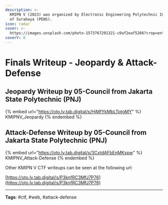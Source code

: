 ```yaml
---
description: >-
  KMIPN V (2023) was organized by Electronic Engineering Polytechnic Institute
  of Surabaya (PENS).
icon: radar
cover: >-
  https://images.unsplash.com/photo-1573767291321-c0af2eaf5266?crop=entropy&cs=srgb&fm=jpg&ixid=M3wxOTcwMjR8MHwxfHNlYXJjaHw3fHxjeWJlcnxlbnwwfHx8fDE3NDA4OTg2OTh8MA&ixlib=rb-4.0.3&q=85
coverY: 0
---
```


# Finals Writeup - Jeopardy & Attack-Defense

## Jeopardy Writeup by 05-Council from Jakarta State Polytechnic (PNJ)

{% embed url="https://oto.lv.tab.digital/s/HjMfYkMbLTptgMY" %}
KMIPNV\_Jeopardy
{% endembed %}

## Attack-Defense Writeup by 05-Council from Jakarta State Polytechnic (PNJ)

{% embed url="https://oto.lv.tab.digital/s/3CxtdAFbEnMKspw" %}
KMIPNV\_Attack-Defense
{% endembed %}

Other KMIPN V CTF writeups can be seen at the following url:

[https://oto.lv.tab.digital/s/P3knfRC3MfJ7P76](https://oto.lv.tab.digital/s/P3knfRC3MfJ7P76)

***

**Tags**: #ctf, #web, #attack-defense

